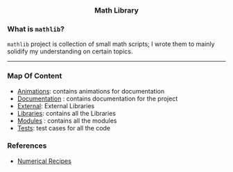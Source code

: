 <h3 align="center">Math Library</h3>

### What is `mathlib`? 

`mathlib` project is collection of small math scripts; I wrote them to mainly solidify my understanding on certain topics.

---

### Map Of Content

- [Animations](animations): contains animations for documentation
- [Documentation](docs) : contains documentation for the project
- [External](external): External Libraries
- [Libraries](lib): contains all the Libraries
- [Modules](modules) : contains all the modules
- [Tests](tests): test cases for all the code 

### References

- [Numerical Recipes](http://numerical.recipes/book/book.html)
